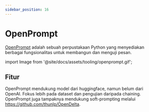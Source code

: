 ```yaml
---
sidebar_position: 16
---
```


# OpenPrompt

[OpenPrompt](https://thunlp.github.io/OpenPrompt/index.html) adalah sebuah perpustakaan Python yang menyediakan berbagai fungsionalitas untuk membangun dan menguji pesan.

import Image from '@site/docs/assets/tooling/openprompt.gif';

<div style={{textAlign: 'center'}}>
  <LazyLoadImage src={Image} style={{width: "750px"}} />
</div>

## Fitur

OpenPrompt mendukung model dari huggingface, namun belum dari OpenAI. Fokus lebih pada dataset dan pengujian daripada chaining. OpenPrompt juga tampaknya mendukung soft-prompting melalui https://github.com/thunlp/OpenDelta.